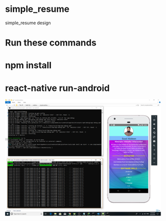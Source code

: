 # simple_resume
simple_resume design
# Run these commands
# npm install
# react-native run-android

<img src ="https://github.com/saadabdeen/simple_resume/blob/master/mobile%20cv.PNG"/>
